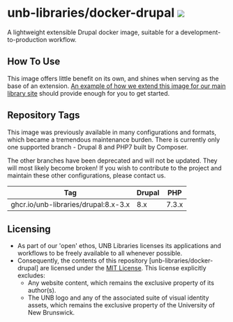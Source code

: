# unb-libraries/docker-drupal [![](https://github.com/unb-libraries/docker-drupal/workflows/build-test-deploy/badge.svg?branch=8.x-3.x)](https://github.com/unb-libraries/docker-drupal/actions?query=workflow%3Abuild-test-deploy)
A lightweight extensible Drupal docker image, suitable for a development-to-production workflow.

## How To Use
This image offers little benefit on its own, and shines when serving as the base of an extension. [An example of how we extend this image for our main library site](https://github.com/unb-libraries/lib.unb.ca) should provide enough for you to get started.

## Repository Tags
This image was previously available in many configurations and formats, which became a tremendous maintenance burden. There is currently only one supported branch - Drupal 8 and PHP7 built by Composer.

The other branches have been deprecated and will not be updated. They will most likely become broken! If you wish to contribute to the project and maintain these other configurations, please contact us.


|                    Tag                    | Drupal | PHP   |
|:-----------------------------------------:|--------|-------|
| ghcr.io/unb-libraries/drupal:8.x-3.x |   8.x  | 7.3.x |

## Licensing
- As part of our 'open' ethos, UNB Libraries licenses its applications and workflows to be freely available to all whenever possible.
- Consequently, the contents of this repository [unb-libraries/docker-drupal] are licensed under the [MIT License](http://opensource.org/licenses/mit-license.html). This license explicitly excludes:
   - Any website content, which remains the exclusive property of its author(s).
   - The UNB logo and any of the associated suite of visual identity assets, which remains the exclusive property of the University of New Brunswick.

